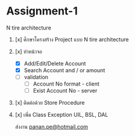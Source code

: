# Assignment-1
N tire architecture

  1. [x] ศึกษาโครงสร้าง Project แบบ N tire architecture
  2. [x] ทำหน้าจอ 
      - [x] Add/Edit/Delete Account
      - [x] Search Account and / or amount
      - [ ] validation
        - [ ] Account No format - client
        - [ ] Exist Account No - server
  3. [x] ติดต่อด้วย Store Procedure
  4. [x] เพิ่ม Class Exception UIL, BSL, DAL


     ส่งงาน panan.pe@hotmail.com
